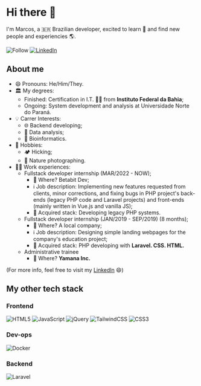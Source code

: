 # Hi there 👋

I'm Marcos, a 🇧🇷 Brazilian developer, excited to learn 📖 and find new people and experiencies 🌎.

![Follow](https://img.shields.io/github/followers/marcoslor?style=flat-square&label=Follow&logo=github)
[![LinkedIn](https://img.shields.io/badge/linkedin-%230077B5.svg?style=flat-squar&logo=linkedin&logoColor=white)](www.linkedin.com/in/marcos-p-rios/)

## About me

- 😄  Pronouns: He/Him/They.
- 🏛  My degrees:
  - Finished: Certification in I.T. 👨‍💻 from **Instituto Federal da Bahia**;
  - Ongoing: System development and analysis at Universidade Norte do Paraná. 
- 💡  Carrer Interests:
  - 🌐  Backend developing;
  - 🔎  Data analysis;
  - 🧬  Bioinformatics.
- 🍄  Hobbies:
  - 🏕  Hicking;
  - 📸  Nature photographing.
- 🧑‍💻 Work experiences:
  - Fullstack developer internship (MAR/2022 - NOW);
    - 🏢 Where? Betabit Dev;
    - ℹ️ Job description: Implementing new features requested from clients, minor corrections, and fixing bugs in PHP project's back-ends (legacy PHP code and Laravel projects) and front-ends (mainly written in Vue.js and vanilla JS);
    - 🧳 Acquired stack: Developing legacy PHP systems. 
  - Fullstack developer internship (JAN/2019 - SEP/2019) (8 months);
    - 🏢 Where? A local company;
    - ℹ️ Job description: Designing simple landing webpages for the company's education project;
    - 🧳 Acquired stack: PHP developing with **Laravel. CSS. HTML.**
  - Administrative trainee
    - 🏢 Where? **Yamana Inc.**

(For more info, feel free to visit my [LinkedIn](www.linkedin.com/in/marcos-p-rios) 😄)

## My other tech stack

### Frontend

![HTML5](https://img.shields.io/badge/html5-%23E34F26.svg?style=for-the-badge&logo=html5&logoColor=white)
![JavaScript](https://img.shields.io/badge/javascript-%23323330.svg?style=for-the-badge&logo=javascript&logoColor=%23F7DF1E)
![jQuery](https://img.shields.io/badge/jquery-%230769AD.svg?style=for-the-badge&logo=jquery&logoColor=white)
![TailwindCSS](https://img.shields.io/badge/tailwindcss-%2338B2AC.svg?style=for-the-badge&logo=tailwind-css&logoColor=white)
![CSS3](https://img.shields.io/badge/css3-%231572B6.svg?style=for-the-badge&logo=css3&logoColor=white)

### Dev-ops

![Docker](https://img.shields.io/badge/docker-%230db7ed.svg?style=for-the-badge&logo=docker&logoColor=white)

### Backend

![Laravel](https://img.shields.io/badge/laravel-%23FF2D20.svg?style=for-the-badge&logo=laravel&logoColor=white)


